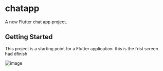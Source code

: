 # chatapp

A new Flutter chat app project.

## Getting Started

This project is a starting point for a Flutter application.
this is the frist screen had dfinish 

![image](https://github.com/MahmoudMadihBedier/chatapp/assets/166904135/68b11b9d-6073-4caa-bb14-b4e99b3e047e)
